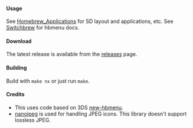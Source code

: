 #### Usage
See [Homebrew_Applications](http://switchbrew.org/index.php?title=Homebrew_Applications) for SD layout and applications, etc. See [Switchbrew](http://switchbrew.org/index.php?title=Homebrew_Menu) for hbmenu docs.

#### Download
The latest release is available from the [releases](https://github.com/switchbrew/nx-hbmenu/releases/latest) page.

#### Building
Build with ```make nx``` or just run ```make```.

#### Credits

* This uses code based on 3DS [new-hbmenu](https://github.com/fincs/new-hbmenu).
* [nanojpeg](https://svn.emphy.de/nanojpeg/trunk/nanojpeg/nanojpeg.c) is used for handling JPEG icons. This library doesn't support lossless JPEG.
